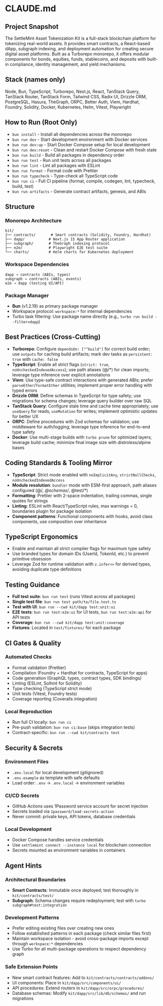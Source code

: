 # CLAUDE.md

## Project Snapshot

The SettleMint Asset Tokenization Kit is a full-stack blockchain platform for
tokenizing real-world assets. It provides smart contracts, a React-based dApp,
subgraph indexing, and deployment automation for creating secure digital asset
platforms. Built as a Turborepo monorepo, it offers modular components for
bonds, equities, funds, stablecoins, and deposits with built-in compliance,
identity management, and yield mechanisms.

## Stack (names only)

Node, Bun, TypeScript, Turborepo, Next.js, React, TanStack Query, TanStack
Router, TanStack Form, Tailwind CSS, Radix UI, Drizzle ORM, PostgreSQL, Hasura,
TheGraph, ORPC, Better Auth, Viem, Hardhat, Foundry, Solidity, Docker,
Kubernetes, Helm, Vitest, Playwright

## How to Run (Root Only)

- `bun install` - Install all dependencies across the monorepo
- `bun run dev` - Start development environment with Docker services
- `bun run dev:up` - Start Docker Compose setup for local development
- `bun run dev:reset` - Clean and restart Docker Compose with fresh state
- `bun run build` - Build all packages in dependency order
- `bun run test` - Run unit tests across all packages
- `bun run lint` - Lint all packages with ESLint
- `bun run format` - Format code with Prettier
- `bun run typecheck` - Type-check all TypeScript code
- `bun run ci` - Full CI pipeline (format, compile, codegen, lint, typecheck,
  build, test)
- `bun run artifacts` - Generate contract artifacts, genesis, and ABIs

## Structure

### Monorepo Architecture

```
kit/
├── contracts/       # Smart contracts (Solidity, Foundry, Hardhat)
├── dapp/           # Next.js 15 App Router application
├── subgraph/       # TheGraph indexing protocol
├── e2e/            # Playwright E2E test suite
└── charts/         # Helm charts for Kubernetes deployment
```

### Workspace Dependencies

```
dapp → contracts (ABIs, types)
subgraph → contracts (ABIs, events)
e2e → dapp (testing UI/API)
```

### Package Manager

- **Bun** (v1.2.19) as primary package manager
- Workspace protocol: `workspace:*` for internal dependencies
- Turbo task filtering: Use package name directly (e.g.,
  `turbo run build --filter=dapp`)

## Best Practices (Cross-Cutting)

<!-- BEGIN AUTO -->

- **Turborepo**: Configure `dependsOn: ["^build"]` for correct build order; use
  `outputs` for caching build artifacts; mark dev tasks as `persistent: true`
  with `cache: false`
- **TypeScript**: Enable all strict flags (`strict: true`,
  `noUncheckedIndexedAccess`); use path aliases (@/\*) for clean imports;
  leverage type inference over explicit annotations
- **Viem**: Use type-safe contract interactions with generated ABIs; prefer
  `parseEther`/`formatEther` utilities; implement proper error handling with
  typed errors
- **Drizzle ORM**: Define schemas in TypeScript for type safety; use migrations
  for schema changes; leverage query builder over raw SQL
- **TanStack Query**: Configure stale time and cache time appropriately; use
  `useQuery` for reads, `useMutation` for writes; implement optimistic updates
  for better UX
- **ORPC**: Define procedures with Zod schemas for validation; use middleware
  for auth/logging; leverage type inference for end-to-end type safety
- **Docker**: Use multi-stage builds with `turbo prune` for optimized layers;
leverage build cache; minimize final image size with distroless/alpine bases
<!-- END AUTO -->

## Coding Standards & Tooling Mirror

- **TypeScript**: Strict mode enabled with `noImplicitAny`, `strictNullChecks`,
  `noUncheckedIndexedAccess`
- **Module resolution**: `bundler` mode with ESM-first approach, path aliases
  configured (@/_, @schemas/_, @test/\*)
- **Formatting**: Prettier with 2-space indentation, trailing commas, single
  quotes for strings
- **Linting**: ESLint with React/TypeScript rules, max warnings = 0, boundaries
  plugin for package isolation
- **Component patterns**: Functional components with hooks, avoid class
  components, use composition over inheritance

## TypeScript Ergonomics

- Enable and maintain all strict compiler flags for maximum type safety
- Use branded types for domain IDs (UserId, TokenId, etc.) to prevent primitive
  obsession
- Leverage Zod for runtime validation with `z.infer<>` for derived types,
  avoiding duplicate type definitions

## Testing Guidance

- **Full test suite**: `bun run test` (runs Vitest across all packages)
- **Single test file**: `bun run test path/to/file.test.ts`
- **Test with UI**: `bun run --cwd kit/dapp test:unit:ui`
- **E2E tests**: `bun run test:e2e:ui` for UI tests, `bun run test:e2e:api` for
  API tests
- **Coverage**: `bun run --cwd kit/dapp test:unit:coverage`
- **Fixtures**: Located in `test/fixtures/` for each package

## CI Gates & Quality

### Automated Checks

- Format validation (Prettier)
- Compilation (Foundry + Hardhat for contracts, TypeScript for apps)
- Code generation (GraphQL types, contract types, SDK bindings)
- Linting (ESLint, Solhint for Solidity)
- Type checking (TypeScript strict mode)
- Unit tests (Vitest, Foundry tests)
- Coverage reporting (Coveralls integration)

### Local Reproduction

- Run full CI locally: `bun run ci`
- Pre-push validation: `bun run ci:base` (skips integration tests)
- Contract-specific: `bun run --cwd kit/contracts test`

## Security & Secrets

### Environment Files

- `.env.local` for local development (gitignored)
- `.env.example` as template with safe defaults
- Load order: `.env` → `.env.local` → environment variables

### CI/CD Secrets

- GitHub Actions uses 1Password service account for secret injection
- Secrets loaded via `1password/load-secrets-action`
- Never commit: private keys, API tokens, database credentials

### Local Development

- Docker Compose handles service credentials
- Use `settlemint connect --instance local` for blockchain connection
- Secrets mounted as environment variables in containers

## Agent Hints

### Architectural Boundaries

- **Smart Contracts**: Immutable once deployed; test thoroughly in
  `kit/contracts/test/`
- **Subgraph**: Schema changes require redeployment; test with
  `turbo subgraph#test:integration`

### Development Patterns

- Prefer editing existing files over creating new ones
- Follow established patterns in each package (check similar files first)
- Maintain workspace isolation - avoid cross-package imports except through
  `workspace:*` dependencies
- Use Turbo for all multi-package operations to respect dependency graph

### Safe Extension Points

- New smart contract features: Add to `kit/contracts/contracts/addons/`
- UI components: Place in `kit/dapp/src/components/ui/`
- API procedures: Extend routers in `kit/dapp/src/orpc/procedures/`
- Database schemas: Modify `kit/dapp/src/lib/db/schemas/` and run migrations
